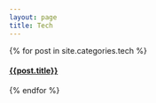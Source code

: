 ```yaml
---
layout: page
title: Tech
---
```



{% for post in site.categories.tech %}
  <div class="archive-group">
    <article class="archive-item">
      <h4><a href="{{ site.baseurl }}{{ post.url }}">{{post.title}}</a></h4>
    </article>
  </div>
{% endfor %}